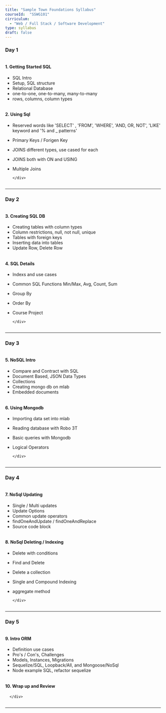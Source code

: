 ```yaml
---
title: "Sample Town Foundations Syllabus"
courseId:  "SSWG101"
cirriculum:  
  - "Web / Full Stack / Software Development"
type: syllabus
draft: false
---
```


### Day 1

<div class="row">
<div class="column">

#### 1. Getting Started SQL

* SQL Intro
* Setup, SQL structure
* Relational Database
* one-to-one, one-to-many, many-to-many
* rows, columns, column types

</div>
<div class="column">

#### 2. Using Sql

* Reserved words like 'SELECT' , 'FROM', 'WHERE', 'AND, OR, NOT', 'LIKE' keyword and '% and \_ patterns'
* Primary Keys / Forigen Key
* JOINS different types, use cased for each
* JOINS both with ON and USING
* Multiple Joins

      </div>

  </div>

---

### Day 2

<div class="row">
<div class="column">

#### 3. Creating SQL DB

* Creating tables with column types
* Column restrictions, null, not null, unique
* Tables with foreign keys
* Inserting data into tables
* Update Row, Delete Row

</div>
<div class="column">

#### 4. SQL Details

* Indexs and use cases
* Common SQL Functions Min/Max, Avg, Count, Sum
* Group By
* Order By
* Course Project

      </div>

  </div>

---

### Day 3

<div class="row">
<div class="column">

#### 5. NoSQL Intro

* Compare and Contract with SQL
* Document Based, JSON Data Types
* Collections
* Creating mongo db on mlab
* Embedded documents

</div>
<div class="column">

#### 6. Using Mongodb

* Importing data set into mlab
* Reading database with Robo 3T
* Basic queries with Mongodb
* Logical Operators


      </div>

  </div>

---

### Day 4

<div class="row">
<div class="column">

#### 7. NoSql Updating

* Single / Multi updates
* Update Options
* Common update operators
* findOneAndUpdate / findOneAndReplace
* Source code block

</div>
<div class="column">

#### 8. NoSql Deleting / Indexing

* Delete with conditions
* Find and Delete
* Delete a collection
* Single and Compound Indexing
* aggregate method

      </div>

  </div>

---

### Day 5

<div class="row">
<div class="column">

#### 9. Intro ORM

* Definition use cases
* Pro's / Con's, Challenges
* Models, Instances, Migrations
* Sequelize/SQL, Loopback/All, and Mongoose/NoSql
* Node example SQL, refactor sequelize

</div>
<div class="column">

#### 10. Wrap up and Review

      </div>

  </div>

---
